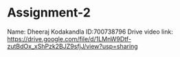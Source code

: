 # Assignment-2

Name: Dheeraj Kodakandla
ID:700738796
Drive video link:  https://drive.google.com/file/d/1LMnW9Dtf-zutBdOx_xShPzk2BJZ9sfjJ/view?usp=sharing
